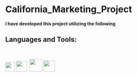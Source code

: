 # California_Marketing_Project 
#### I have developed this project utilizing the following
## Languages and Tools:

<br>

<p align="left">
 <img src="https://cdn.jsdelivr.net/gh/devicons/devicon/icons/selenium/selenium-original.svg" width="30"/> 
 <img src="https://res.cloudinary.com/postman/image/upload/t_team_logo/v1629869194/team/2893aede23f01bfcbd2319326bc96a6ed0524eba759745ed6d73405a3a8b67a8" width="34" />&nbsp;
 <img src="https://d2h1nbmw1jjnl.cloudfront.net/company_directory_entries/company_logos/000/000/328/original/bstack_2x.png?1582638320" width="40"/>
 <img src="https://cdn.jsdelivr.net/gh/devicons/devicon/icons/python/python-original-wordmark.svg" width="35"/>
</p>
